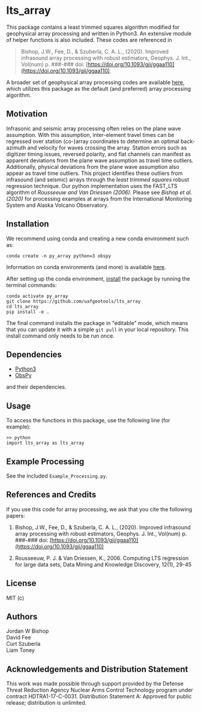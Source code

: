 # lts_array #
This package contains a least trimmed squares algorithm modified for geophysical array processing and written in Python3. An extensive module of helper functions is also included. These codes are referenced in
> Bishop, J.W., Fee, D., & Szuberla, C. A. L., (2020). Improved infrasound array
processing with robust estimators, Geophys. J. Int., Vol(num) p. ###-###
doi: [https://doi.org/10.1093/gji/ggaa110](https://doi.org/10.1093/gji/ggaa110).

A broader set of geophysical array processing codes are available [here](https://github.com/uafgeotools/array_processing), which utilizes this package as the default (and preferred) array processing algorithm.

## Motivation ##
Infrasonic and seismic array processing often relies on the plane wave assumption. With this assumption, inter-element travel times can be regressed over station (co-)array coordinates to determine an optimal back-azimuth and velocity for waves crossing the array. Station errors such as digitizer timing issues, reversed polarity, and flat channels can manifest as apparent deviations from the plane wave assumption as travel time outliers. Additionally, physical deviations from the plane wave assumption also appear as travel time outliers. This project identifies these outliers from infrasound (and seismic) arrays through the _least trimmed squares_ robust regression technique. Our python implementation uses the FAST_LTS algorithm of _Rousseeuw and Van Driessen (2006)_. Please see _Bishop et al. (2020)_ for processing examples at arrays from the International Monitoring System and Alaska Volcano Observatory.

## Installation ##
We recommend using conda and creating a new conda environment such as:
```
conda create -n py_array python=3 obspy
```
Information on conda environments (and more) is available [here](https://docs.conda.io/projects/conda/en/latest/user-guide/tasks/manage-environments.html).

After setting up the conda environment, [install](https://pip.pypa.io/en/latest/reference/pip_install/#editable-installs) the package by running the terminal commands:
```
conda activate py_array
git clone https://github.com/uafgeotools/lts_array
cd lts_array
pip install -e .
```
The final command installs the package in "editable" mode, which means that you
can update it with a simple `git pull` in your local repository. This install
command only needs to be run once.

## Dependencies ##
* [Python3](https://docs.python.org/3/)
* [ObsPy](http://docs.obspy.org/)

and their dependencies.

## Usage ##
To access the functions in this package, use the following line (for example):
```
>> python
import lts_array as lts_array
```

## Example Processing ##
See the included `Example_Processing.py`.

## References and Credits ##
If you use this code for array processing, we ask that you cite the following papers:

1. Bishop, J.W., Fee, D., & Szuberla, C. A. L., (2020). Improved infrasound array processing with robust estimators, Geophys. J. Int., Vol(num) p. ###-### doi: [https://doi.org/10.1093/gji/ggaa110](https://doi.org/10.1093/gji/ggaa110)

2. Rousseeuw, P. J. & Van Driessen, K., 2006. Computing LTS regression for large data sets, Data Mining and Knowledge Discovery, 12(1), 29-45

## License ##
MIT (c)

## Authors ##
Jordan W Bishop <br>
David Fee <br>
Curt Szuberla <br>
Liam Toney

## Acknowledgements and Distribution Statement ##
This work was made possible through support provided by the Defense Threat Reduction Agency Nuclear Arms Control Technology program under contract HDTRA1-17-C-0031. Distribution Statement A: Approved for public release; distribution is unlimited.